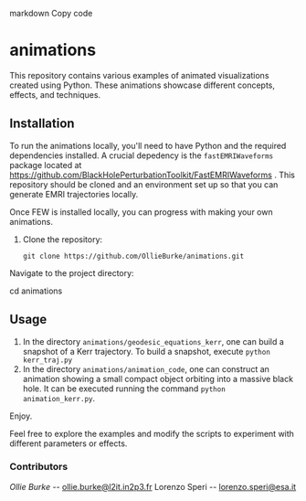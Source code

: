 markdown
Copy code
# animations

This repository contains various examples of animated visualizations created using Python. These animations showcase different concepts, effects, and techniques.

## Installation

To run the animations locally, you'll need to have Python and the required dependencies installed. A crucial depedency is the `fastEMRIWaveforms` package located at https://github.com/BlackHolePerturbationToolkit/FastEMRIWaveforms . This repository should be cloned and an environment set up so that you can generate EMRI trajectories locally.

Once FEW is installed locally, you can progress with making your own animations. 

1. Clone the repository:

   ```shell
   git clone https://github.com/OllieBurke/animations.git

Navigate to the project directory:

cd animations

## Usage

1. In the directory `animations/geodesic_equations_kerr`, one can build a snapshot of a Kerr trajectory. To build a snapshot, execute `python kerr_traj.py` 
2. In the directory `animations/animation_code`, one can construct an animation showing a small compact object orbiting into a massive black hole. It can be executed running the command `python animation_kerr.py`.

Enjoy. 

Feel free to explore the examples and modify the scripts to experiment with different parameters or effects.

### Contributors

*Ollie Burke* -- ollie.burke@l2it.in2p3.fr
Lorenzo Speri -- lorenzo.speri@esa.it



